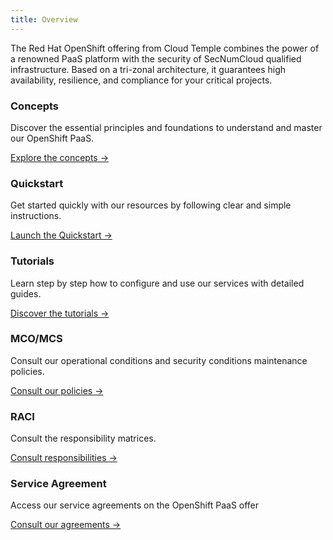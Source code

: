 ```yaml
---
title: Overview
---
```


The Red Hat OpenShift offering from Cloud Temple combines the power of a renowned PaaS platform with the security of SecNumCloud qualified infrastructure. Based on a tri-zonal architecture, it guarantees high availability, resilience, and compliance for your critical projects.

<div class="card-grid">
  <div class="card">
    <h3>Concepts</h3>
    <p>Discover the essential principles and foundations to understand and master our OpenShift PaaS.</p>
    <a href="paas_openshift/concepts" class="card-link">Explore the concepts &rarr;</a>
  </div>
  <div class="card">
    <h3>Quickstart</h3>
    <p>Get started quickly with our resources by following clear and simple instructions.</p>
    <a href="paas_openshift/quickstart" class="card-link">Launch the Quickstart &rarr;</a>
  </div>
  <div class="card">
    <h3>Tutorials</h3>
    <p>Learn step by step how to configure and use our services with detailed guides.</p>
    <a href="paas_openshift/tutorials" class="card-link">Discover the tutorials &rarr;</a>
  </div>
  <div class="card">
    <h3>MCO/MCS</h3>
    <p>Consult our operational conditions and security conditions maintenance policies.</p>
    <a href="governance/paas/mco_mcs" class="card-link">Consult our policies &rarr;</a>
  </div>
  <div class="card">
    <h3>RACI</h3>
    <p>Consult the responsibility matrices.</p>
    <a href="governance/paas/raci" class="card-link">Consult responsibilities &rarr;</a>
  </div>
  <div class="card">
    <h3>Service Agreement</h3>
    <p>Access our service agreements on the OpenShift PaaS offer</p>
    <a href="governance/paas/service_agreement_paas" class="card-link">Consult our agreements &rarr;</a>
  </div>
</div>